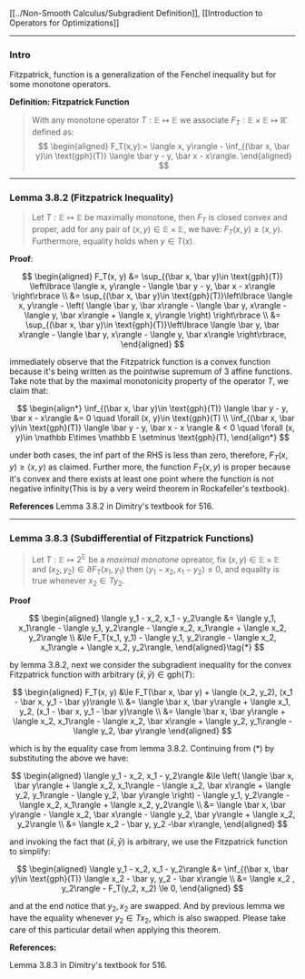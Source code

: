 [[../Non-Smooth Calculus/Subgradient Definition]], [[Introduction to Operators for Optimizations]]


---
### **Intro**

Fitzpatrick, function is a generalization of the Fenchel inequality but for some monotone operators. 

**Definition: Fitzpatrick Function**
> With any monotone operator $T:\mathbb E \mapsto \mathbb E$ we associate $F_T: \mathbb E\times \mathbb E \mapsto \mathbb{\bar{R}}$ defined as: 
> $$
> \begin{aligned}
>   F_T(x,y):= \langle x, y\rangle - \inf_{(\bar x, \bar y)\in \text{gph}(T)} \langle \bar y - y, \bar x - x\rangle. 
> \end{aligned}
> $$

---
### **Lemma 3.8.2 (Fitzpatrick Inequality)**
> Let $T: \mathbb E \mapsto \mathbb E$ be maximally monotone, then $F_T$ is closed convex and proper, add for any pair of $(x, y) \in \mathbb E \times \mathbb E$, we have: $F_T(x, y)\ge \langle x, y\rangle$. Furthermore, equality holds when $y \in T(x)$. 

**Proof**:

$$
\begin{aligned}
    F_T(x, y) &= \sup_{(\bar x, \bar y)\in \text{gph}(T)}
    \left\lbrace
        \langle x, y\rangle - \langle \bar y - y, \bar x - x\rangle
    \right\rbrace
    \\
    &= \sup_{(\bar x, \bar y)\in \text{gph}(T)}\left\lbrace
        \langle x, y\rangle - 
        \left(
            \langle \bar y, \bar x\rangle - \langle \bar y, x\rangle
            - 
            \langle y, \bar x\rangle + \langle x, y\rangle
        \right)
    \right\rbrace
    \\
    &= 
    \sup_{(\bar x, \bar y)\in \text{gph}(T)}\left\lbrace
        \langle \bar y, \bar x\rangle - \langle \bar y, x\rangle
        - 
        \langle y, \bar x\rangle
    \right\rbrace, 
\end{aligned}
$$

immediately observe that the Fitzpatrick function is a convex function because it's being written as the pointwise supremum of 3 affine functions. Take note that by the maximal monotonicity property of the operator $T$, we claim that: 

$$
\begin{align*}
    \inf_{(\bar x, \bar y)\in \text{gph}(T)} \langle \bar y - y, \bar x - x\rangle 
    &= 0 \quad \forall (x, y)\in \text{gph}(T)
    \\
    \inf_{(\bar x, \bar y)\in \text{gph}(T)} \langle \bar y - y, \bar x - x \rangle
    & < 0 \quad
    \forall (x, y)\in \mathbb E\times \mathbb E \setminus \text{gph}(T), 
\end{align*}
$$

under both cases, the inf part of the RHS is less than zero, therefore, $F_T(x, y)\ge \langle x, y\rangle$ as claimed. Further more, the function $F_T(x, y)$ is proper because it's convex and there exists at least one point where the function is not negative infinity(This is by a very weird theorem in Rockafeller's textbook).


**References**
Lemma 3.8.2 in Dimitry's textbook for 516. 

---
### **Lemma 3.8.3 (Subdifferential of Fitzpatrick Functions)**
> Let $T: \mathbb E \mapsto 2^{\mathbb E}$ be a *maximal monotone* opreator, fix $(x, y)\in \mathbb E \times \mathbb E$ and $(x_2, y_2)\in \partial F_T(x_1, y_1)$ then $\langle y_1 - x_2, x_1 - y_2\rangle\le 0$, and equality is true whenever $x_2 \in Ty_2$. 

**Proof**

$$
\begin{aligned}
    \langle y_1 - x_2, x_1 - y_2\rangle
    &= 
    \langle y_1, x_1\rangle - \langle y_1, y_2\rangle - \langle x_2, x_1\rangle
    + \langle x_2, y_2\rangle
    \\
    &\le 
    F_T(x_1, y_1) - \langle y_1, y_2\rangle - \langle x_2, x_1\rangle
    + \langle x_2, y_2\rangle,
\end{aligned}\tag{*}
$$

by lemma 3.8.2, next we consider the subgradient inequality for the convex Fitzpatrick function with arbitrary $(\bar x, \bar y)\in \text{gph}(T)$: 

$$
\begin{aligned}
    F_T(x, y)
    &\le F_T(\bar x, \bar y) + \langle (x_2, y_2), (x_1 - \bar x, y_1 - \bar y)\rangle
    \\
    &= 
    \langle \bar x, \bar y\rangle + 
    \langle x_1, y_2, (x_1 - \bar x, y_1 - \bar y)\rangle
    \\
    &= 
    \langle \bar x, \bar y\rangle + \langle x_2, x_1\rangle - \langle x_2, \bar x\rangle + \langle y_2, y_1\rangle - \langle y_2, \bar y\rangle
\end{aligned}
$$

which is by the equality case from lemma 3.8.2. Continuing from (*) by substituting the above we have: 

$$
\begin{aligned}
    \langle y_1 - x_2, x_1 - y_2\rangle &\le 
    \left(
        \langle \bar x, \bar y\rangle + \langle x_2, x_1\rangle - \langle x_2, \bar x\rangle + \langle y_2, y_1\rangle - \langle y_2, \bar y\rangle
    \right) - \langle y_1, y_2\rangle - \langle x_2, x_1\rangle
    + \langle x_2, y_2\rangle
    \\
    &= \langle \bar x, \bar y\rangle - \langle x_2, \bar x\rangle - 
    \langle y_2, \bar y\rangle + \langle x_2, y_2\rangle
    \\
    &= \langle x_2 - \bar y, y_2 -\bar x\rangle, 
\end{aligned}
$$

and invoking the fact that $(\bar x, \bar y)$ is arbitrary, we use the Fitzpatrick function to simplify: 

$$
\begin{aligned}
    \langle y_1 - x_2, x_1 - y_2\rangle
    &= 
    \inf_{(\bar x, \bar y)\in \text{gph}(T)}
    \langle x_2 - \bar y, y_2 - \bar x\rangle 
    \\
    &= \langle x_2 , y_2\rangle - F_T(y_2, x_2) \le 0, 
\end{aligned}
$$

and at the end notice that $y_2, x_2$ are swapped. And by previous lemma we have the equality whenever $y_2 \in Tx_2$, which is also swapped. Please take care of this particular detail when applying this theorem. 


**References:**

Lemma 3.8.3 in Dimitry's textbook for 516. 